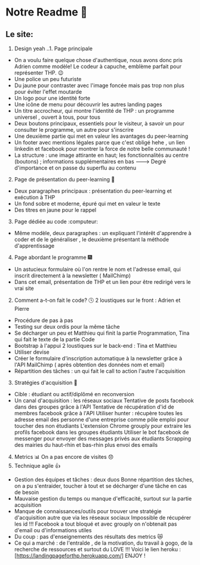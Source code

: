 
# Notre Readme :purple_heart:
## Le site:
1. Design yeah
  ..1. Page principale 
  * On a voulu faire quelque chose d'authentique, nous avons donc pris Adrien comme modèle! Le codeur à capuche, emblème parfait pour représenter THP. :wink:
  * Une police un peu futuriste
  * Du jaune pour contraster avec l'image foncée mais pas trop non plus pour éviter l'effet moutarde
  * Un logo pour une identité forte
  * Une icône de menu pour découvrir les autres landing pages
  * Un titre accrocheur, qui montre l'identité de THP : un programme universel , ouvert à tous, pour tous 
  * Deux boutons principaux, essentiels pour le visiteur, à savoir un pour consulter le programme, un autre pour s'inscrire
  * Une deuxième partie qui met en valeur les avantages du peer-learning
  * Un footer avec mentions légales parce que c'est obligé hehe , un lien linkedin et facebook pour montrer la force de notre belle communauté !
  * La structure : une image attirante en haut; les fonctionnalités au centre (boutons) ; informations supplémentaires en bas
---> Degré d'importance et on passe du superflu au contenu
 2. Page de présentation du peer-learning :two_women_holding_hands:
  * Deux paragraphes principaux : présentation du peer-learning et exécution à THP
 * Un fond sobre et moderne, épuré qui met en valeur le texte
 * Des titres en jaune pour le rappel
 3. Page dédiée au code :computeur:
  * Même modèle, deux paragraphes : un expliquant l'intérêt d'apprendre à coder et de le généraliser , le deuxième présentant     la méthode d'apprentissage
  4. Page abordant le programme :fireworks:
  * Un astucieux formulaire où l'on rentre le nom et l'adresse email, qui inscrit directement à la newsletter ( MailChimp)
 * Dans cet email, présentation de THP et un lien pour être redirigé vers le vrai site
2. Comment a-t-on fait le code? :clock4:
 2 loustiques sur le front : Adrien et Pierre
 * Procédure de pas à pas
 * Testing sur deux ordis pour la même tâche
 * Se décharger un peu et Matthieu qui finit la partie Programmation, Tina qui fait le texte de la partie Code
 * Bootstrap à l'appui
 2 loustiques sur le back-end : Tina et Matthieu
 * Utiliser devise
 * Créer le formulaire d'inscription automatique à la newsletter grâce à l'API MailChimp ( après obtention des données nom et email)
 * Répartition des tâches : un qui fait le call to action l'autre l'acquisition
3. Stratégies d'acquisition :muscle:
 * Cible : étudiant ou actif/diplômé en reconversion
 * Un canal d'acquisition : les réseaux sociaux
Tentative de posts facebook dans des groupes grâce à l'API
Tentative de récupération d'id de membres facebook grâce à l'API
Utiliser hunter : récupère toutes les adresse email des personne d'une entreprise comme pôle emploi pour toucher des non étudiants
L'extension Chrome grouply pour extraire les profils facebook dans les groupes étudiants
Utiliser le bot facebook de messenger pour envoyer des messages privés aux étudiants
Scrapping des mairies du haut-rhin et bas-rhin plus envoi des emails
4. Metrics :bar_chart:
 On a pas encore de visites :disappointed:
5. Technique agile :thumbsup:
 * Gestion des équipes et tâches : deux duos
Bonne répartition des tâches, on a pu s'entraider, toucher à tout et se décharger d'une tâche en cas de besoin
 * Mauvaise gestion du temps ou manque d'efficacité, surtout sur la partie acquisition
 * Manque de connaissances/outils pour trouver une stratégie d'acquisition autre que via les réseaux sociaux
Impossible de récupérer les id !!! Facebook a tout bloqué et avec grouply on n'obtenait pas d'email ou d'informations utiles
 * Du coup : pas d'enseignements des résultats des metrics :crying_cat_face:
 * Ce qui a marché : de l'entraîde , de la motivation, du travail à gogo, de la recherche de ressources et surtout du LOVE !!!
Voici le lien heroku : [https://landingpageforthp.herokuapp.com/]
ENJOY !
